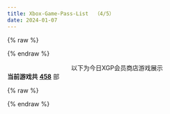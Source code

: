 ```yaml
---
title: Xbox-Game-Pass-List  （4/5）
date: 2024-01-07
---
```

{% raw %}
<style>
    .table-container {
    overflow: none;
  }
  table {
    border-collapse: collapse;
    border-spacing: 0;
    font-size: 0.875em;
    margin: 0 0 0 0;
  }
  tbody tr:nth-of-type(odd) {
    background: var(--table-row-odd-bg-color);
  }
  tbody tr:hover {
    background: var(--table-row-hover-bg-color);
  }
  caption,
  th,
  td {
    font-weight: normal;
    padding: none;
    text-align: left;
    vertical-align: middle;
  }
  th,
  td {
    border: 0;
    border-bottom: none;
  }
  th {
    font-weight: 700px;
    padding-bottom: none;
  }
  td {
    border-bottom-width: none;
  }
  .title_main_r {
    background: #333;
    width: 400px;
    height: 80px;
    padding: 0px;
  }
  .title_cn_r {
    color: #f0f0f0;
    text-align: left;
    font-weight: bold;
    font-size: 32px;
    line-height: 32px;
    padding-top: 5px;
    padding-left: 7px;
  }
  .type_a_r {
    width: 100px;
    height: 40px;
    text-align: center;
    background: #ce0000;
    color: #f0f0f0;
    font-size: 18px;
    line-height: 32px;
    padding: 0px;
  }
  .type_tag_r1 {
    width: 100px;
    text-align: center;
    background: #c0c0c0;
    color: #003;
    font-size: 12px;
    line-height: 18px;
    padding: 0px;
  }
  .staff_r1 {
    width: 250px;
    text-align: left;
    vertical-align: top;
    font-size: 16px;
    line-height: 18px;
    padding: 0px;
    padding-top: 5px;
    padding-left: 5px;
  }
  .cast_r {
    width: 190px;
    text-align: left;
    vertical-align: top;
    font-size: 16px;
    line-height: 18px;
    padding: 0px;
    padding-top: 5px;
    padding-left: 0px;
  }
  .link_a_r {
    width: 100px;
    text-align: center;
    vertical-align: middle;
    font-size: 16px;
    line-height: 24px;
    padding: 0px;
  }
</style>

{% endraw %}

<span style="display:block;text-align:center;">以下为今日XGP会员商店游戏展示</span>
**当前游戏共** **<u>458</u>** 部

<div class="card"></div>

{% raw %}
<script>
    document.addEventListener('DOMContentLoaded', () => {
    const jsonDataUrl = '/data/game.json';
    const cardContainer = document.querySelector('.card');

    fetch(jsonDataUrl)
        .then(response => {
            if (!response.ok) {
                throw new Error(`HTTP error! Status: ${response.status}`);
            }
            return response.json();
        })
        .then(data => {
            // 分页显示，假设每页显示100个
            const itemsPerPage = 100;
            const totalItems = data.length;

            // 计算总页数
            const totalPages = Math.ceil(totalItems / itemsPerPage);

            // 模拟当前页面
            const currentPage = 4;

            // 计算起始和结束位置
            const startIndex = (currentPage - 1) * itemsPerPage;
            const endIndex = Math.min(currentPage * itemsPerPage, totalItems);

            // 获取当前页面的数据
            const dataToRender = data.slice(startIndex, endIndex);
            // 遍历数据，为每个对象调用 renderCard 函数
            dataToRender.forEach(item => {
                renderCard(item);
            });
        })
        .catch(error => {
            console.error('Error fetching JSON:', error);
        });



    // 生成 HTML 片段的函数
    function renderCard(jsonData) {
            const cardHTML = `
                <div style="clear: both;"></div>
                <div style="float:left">
                    <a class="fancybox fancybox.image" href="${jsonData.images.Poster[0]+"?w=180"}" itemscope="" itemtype="http://schema.org/ImageObject" itemprop="url" data-fancybox="default" rel="default">
                    <img width="180px" src="${jsonData.images.Poster[0]+"?w=180"}" referrerpolicy="no-referrer">
                    </a>
                </a>
                </div>
                <div>
                    <div class="table-container">
                        <table width="600px">
                            <tbody>
                                <tr>
                                    <td class="title_main_r" colspan="2" rowspan="2">
                                        <p class="title_cn_r">${jsonData.productTitle}</p>
                                    </td>
                                    <td class="type_a_r">游戏类型</td>
                                </tr>
                                <tr>
                                    <td class="type_tag_r1">${jsonData.categories[0]}</td>
                                </tr>
                                <tr>
                                    <td rowspan="2" class="staff_r1">
                                        <span style="line-height: 2;">开发商: ${jsonData.developerName}</span><br>
                                        <span style="line-height: 2;">发行商: ${jsonData.publisherName}</span><br>
                                        <span style="line-height: 2;">发行日期: ${jsonData.releaseDate}</span><br>
                                        <span style="line-height: 2;">用户评分: ${jsonData.userRating}</span><br>
                                        <span style="line-height: 2;">售价: ${jsonData.pricing.ListPrice} ${jsonData.pricing.currencyCode}</span><br>
                                    </td>
                                    <td rowspan="2" class="cast_r">
                                        太长了先不写了
                                    </td>
                                    <td class="link_a_r">
                                        <a href="${jsonData.storePage}" target="_blank">商店页面</a><br>
                                    </td>
                                </tr>
                            </tbody>
                        </table>
                    </div>
                </div>
            `;

            // 将生成的 HTML 添加到页面中的某个元素
    cardContainer.innerHTML += cardHTML;
    }
})

</script>
{% endraw %}